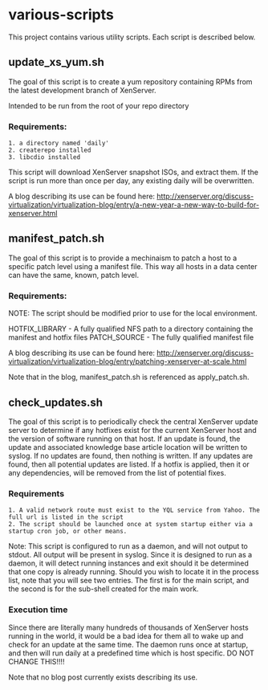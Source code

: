 # various-scripts
This project contains various utility scripts. Each script is described below.

## update_xs_yum.sh
The goal of this script is to create a yum repository containing RPMs from the latest development branch of XenServer.

Intended to be run from the root of your repo directory
### Requirements:
    1. a directory named 'daily'
    2. createrepo installed
    3. libcdio installed

This script will download XenServer snapshot ISOs, and extract them. If the script is run more than once per day, any existing daily will be overwritten.

A blog describing its use can be found here: http://xenserver.org/discuss-virtualization/virtualization-blog/entry/a-new-year-a-new-way-to-build-for-xenserver.html

## manifest_patch.sh
The goal of this script is to provide a mechinaism to patch a host to a specific patch level using a manifest file. This way all hosts in a data center can have the same, known, patch level.

### Requirements:

NOTE: The script should be modified prior to use for the local environment.

HOTFIX_LIBRARY - A fully qualified NFS path to a directory containing the manifest and hotfix files
PATCH_SOURCE - The fully qualified manifest file

A blog describing its use can be found here: http://xenserver.org/discuss-virtualization/virtualization-blog/entry/patching-xenserver-at-scale.html

Note that in the blog, manifest_patch.sh is referenced as apply_patch.sh.

## check_updates.sh
The goal of this script is to periodically check the central XenServer update server to determine if any hotfixes exist for the current XenServer host and the version of software running on that host. If an update is found, the update and associated knowledge base article location will be written to syslog. If no updates are found, then nothing is written. If any updates are found, then all potential updates are listed. If a hotfix is applied, then it or any dependencies, will be removed from the list of potential fixes.

### Requirements

    1. A valid network route must exist to the YQL service from Yahoo. The full url is listed in the script
    2. The script should be launched once at system startup either via a startup cron job, or other means.
    
Note: This script is configured to run as a daemon, and will not output to stdout. All output will be present in syslog. Since it is designed to run as a daemon, it will detect running instances and exit should it be determined that one copy is already running. Should you wish to locate it in the process list, note that you will see two entries. The first is for the main script, and the second is for the sub-shell created for the main work.

### Execution time
Since there are literally many hundreds of thousands of XenServer hosts running in the world, it would be a bad idea for them all to wake up and check for an update at the same time. The daemon runs once at startup, and then will run daily at a predefined time which is host specific. DO NOT CHANGE THIS!!!!

Note that no blog post currently exists describing its use.
